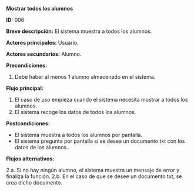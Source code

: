 **Mostrar todos los alumnos**

**ID:** 006

**Breve descripción:** El sistema muestra a todos los alumnos.


**Actores principales:** Usuario.

**Actores secundarios:** Alumno.

**Precondiciones:**

  1. Debe haber al menos 1 alumno almacenado en el sistema.

**Flujo principal:**

  1. El caso de uso empieza cuando el sistema necesita mostrar a todos los alumnos.
  2. El sistema recoge los datos de todos los alumnos.

**Postcondiciones:**

  * El sistema muestra a todos los alumnos por pantalla.
  * El sistema pregunta por pantalla si se desea un documento txt con los datos de los alumnos.


**Flujos alternativos:**

  2.a. Si no hay ningún alumno, el sistema muestra un mensaje de error y finaliza la función.
  2.b. En el caso de que se desee un documento txt, se crea dicho documento.
